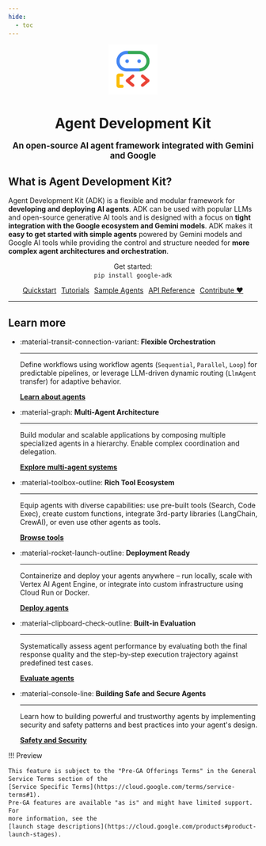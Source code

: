 ```yaml
---
hide:
  - toc
---
```


<div style="text-align: center;">
  <div class="centered-logo-text-group">
    <img src="assets/agent-development-kit.png" alt="Agent Development Kit Logo" width="100">
    <h1>Agent Development Kit</h1>
  </div>
</div>

<p style="text-align:center; font-size: 1.2em;">
  <b>An open-source AI agent framework integrated with Gemini and Google</b><br/>
</p>

## What is Agent Development Kit?

Agent Development Kit (ADK) is a flexible and modular framework for **developing
and deploying AI agents**. ADK can be used with popular LLMs and open-source
generative AI tools and is designed with a focus on **tight integration with the
Google ecosystem and Gemini models**. ADK makes it **easy to get started with
simple agents** powered by Gemini models and Google AI tools while providing the
control and structure needed for **more complex agent architectures and
orchestration**.

<div class="install-command-container">
  <p style="text-align:center;">
    Get started:
    <br/>
    <code>pip install google-adk</code>
  </p>
</div>

<p style="text-align:center;">
  <a href="get-started/quickstart/" class="md-button" style="margin:3px">Quickstart</a>
  <a href="tutorials/" class="md-button" style="margin:3px">Tutorials</a>
  <a href="http://github.com/google/adk-samples" class="md-button" target="_blank" style="margin:3px">Sample Agents</a>
  <a href="api-reference/" class="md-button" style="margin:3px">API Reference</a>
  <a href="contributing-guide/" class="md-button" style="margin:3px">Contribute ❤️</a>
</p>

---

## Learn more

<div class="grid cards" markdown>

-   :material-transit-connection-variant: **Flexible Orchestration**

    ---

    Define workflows using workflow agents (`Sequential`, `Parallel`, `Loop`)
    for predictable pipelines, or leverage LLM-driven dynamic routing
    (`LlmAgent` transfer) for adaptive behavior.

    [**Learn about agents**](agents/index.md)

-   :material-graph: **Multi-Agent Architecture**

    ---

    Build modular and scalable applications by composing multiple specialized
    agents in a hierarchy. Enable complex coordination and delegation.

    [**Explore multi-agent systems**](agents/multi-agents.md)

-   :material-toolbox-outline: **Rich Tool Ecosystem**

    ---

    Equip agents with diverse capabilities: use pre-built tools (Search, Code
    Exec), create custom functions, integrate 3rd-party libraries (LangChain,
    CrewAI), or even use other agents as tools.

    [**Browse tools**](tools/index.md)

-   :material-rocket-launch-outline: **Deployment Ready**

    ---

    Containerize and deploy your agents anywhere – run locally, scale with
    Vertex AI Agent Engine, or integrate into custom infrastructure using Cloud
    Run or Docker.

    [**Deploy agents**](deploy/index.md)

-   :material-clipboard-check-outline: **Built-in Evaluation**

    ---

    Systematically assess agent performance by evaluating both the final
    response quality and the step-by-step execution trajectory against
    predefined test cases.

    [**Evaluate agents**](evaluate/index.md)

-   :material-console-line: **Building Safe and Secure Agents**

    ---

    Learn how to building powerful and trustworthy agents by implementing
    security and safety patterns and best practices into your agent's design.

    [**Safety and Security**](safety/index.md)

</div>

!!! Preview

    This feature is subject to the "Pre-GA Offerings Terms" in the General
    Service Terms section of the
    [Service Specific Terms](https://cloud.google.com/terms/service-terms#1).
    Pre-GA features are available "as is" and might have limited support. For
    more information, see the
    [launch stage descriptions](https://cloud.google.com/products#product-launch-stages).

<div class="footer"></div>
